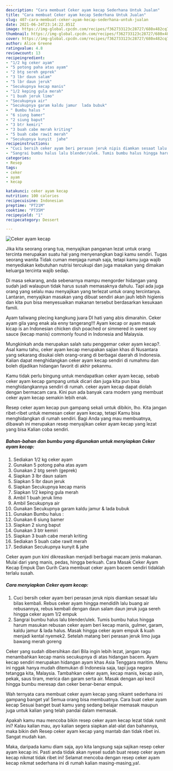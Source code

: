 ```yaml
---
description: "Cara membuat Ceker ayam kecap Sederhana Untuk Jualan"
title: "Cara membuat Ceker ayam kecap Sederhana Untuk Jualan"
slug: 407-cara-membuat-ceker-ayam-kecap-sederhana-untuk-jualan
date: 2021-06-24T23:14:22.851Z
image: https://img-global.cpcdn.com/recipes/f362733123c28727/680x482cq70/ceker-ayam-kecap-foto-resep-utama.jpg
thumbnail: https://img-global.cpcdn.com/recipes/f362733123c28727/680x482cq70/ceker-ayam-kecap-foto-resep-utama.jpg
cover: https://img-global.cpcdn.com/recipes/f362733123c28727/680x482cq70/ceker-ayam-kecap-foto-resep-utama.jpg
author: Alice Greene
ratingvalue: 4.8
reviewcount: 13
recipeingredient:
- "1/2 kg ceker ayam"
- "5 potong paha atas ayam"
- "2 btg sereh geprek"
- "3 lbr daun salam"
- "5 lbr daun jeruk"
- "Secukupnya kecap manis"
- "1/2 keping gula merah"
- "1 buah jeruk limo"
- "Secukupnya air"
- "Secukupnya garam kaldu jamur  lada bubuk"
- " Bumbu halus "
- "6 siung bamer"
- "2 siung baput"
- "3 btr kemiri"
- "3 buah cabe merah kriting"
- "5 buah cabe rawit merah"
- "Secukupnya kunyit  jahe"
recipeinstructions:
- "Cuci bersih ceker ayam beri perasan jeruk nipis diamkan sesaat lalu bilas kembali. Rebus ceker ayam hingga mendidih lalu buang air rebusannya, rebus kembali dengan daun salam daun jeruk juga sereh hingga ceker ayam 1/2 empuk"
- "Sangrai bumbu halus lalu blender/ulek. Tumis bumbu halus hingga harum masukan rebusan ceker ayam beri kecap manis, gulmer, garam, kaldu jamur &amp; lada halus. Masak hingga ceker ayam empuk &amp; kuah menjadi kental nyemek2. Setelah matang beri perasan jeruk limo juga bawang merah goreng"
categories:
- Resep
tags:
- ceker
- ayam
- kecap

katakunci: ceker ayam kecap 
nutrition: 100 calories
recipecuisine: Indonesian
preptime: "PT21M"
cooktime: "PT35M"
recipeyield: "1"
recipecategory: Dessert

---
```



![Ceker ayam kecap](https://img-global.cpcdn.com/recipes/f362733123c28727/680x482cq70/ceker-ayam-kecap-foto-resep-utama.jpg)

Jika kita seorang orang tua, menyajikan panganan lezat untuk orang tercinta merupakan suatu hal yang menyenangkan bagi kamu sendiri. Tugas seorang  wanita Tidak cuman menjaga rumah saja, tetapi kamu juga wajib menyediakan kebutuhan nutrisi tercukupi dan juga masakan yang dimakan keluarga tercinta wajib sedap.

Di masa  sekarang, anda sebenarnya mampu mengorder hidangan yang sudah jadi walaupun tidak harus susah memasaknya dahulu. Tapi ada juga orang yang selalu mau menyajikan yang terlezat untuk orang tercintanya. Lantaran, menyajikan masakan yang dibuat sendiri akan jauh lebih higienis dan kita pun bisa menyesuaikan makanan tersebut berdasarkan kesukaan famili. 

Ayam taliwang plecing kangkung juara DI hati yang abis dimarahin. Ceker ayam gila yang enak ala enny tangerang!!! Ayam kecap or ayam masak kicap is an Indonesian chicken dish poached or simmered in sweet soy sauce (kecap manis) commonly found in Indonesia and Malaysia.

Mungkinkah anda merupakan salah satu penggemar ceker ayam kecap?. Asal kamu tahu, ceker ayam kecap merupakan sajian khas di Nusantara yang sekarang disukai oleh orang-orang di berbagai daerah di Indonesia. Kalian dapat menghidangkan ceker ayam kecap sendiri di rumahmu dan boleh dijadikan hidangan favorit di akhir pekanmu.

Kamu tidak perlu bingung untuk mendapatkan ceker ayam kecap, sebab ceker ayam kecap gampang untuk dicari dan juga kita pun bisa menghidangkannya sendiri di rumah. ceker ayam kecap dapat diolah dengan bermacam cara. Kini pun ada banyak cara modern yang membuat ceker ayam kecap semakin lebih enak.

Resep ceker ayam kecap pun gampang sekali untuk dibikin, lho. Kita jangan ribet-ribet untuk memesan ceker ayam kecap, tetapi Kamu bisa menghidangkan di rumah sendiri. Bagi Anda yang mau membuatnya, dibawah ini merupakan resep menyajikan ceker ayam kecap yang lezat yang bisa Kalian coba sendiri.

<!--inarticleads1-->

##### Bahan-bahan dan bumbu yang digunakan untuk menyiapkan Ceker ayam kecap:

1. Sediakan 1/2 kg ceker ayam
1. Gunakan 5 potong paha atas ayam
1. Gunakan 2 btg sereh (geprek)
1. Siapkan 3 lbr daun salam
1. Siapkan 5 lbr daun jeruk
1. Siapkan Secukupnya kecap manis
1. Siapkan 1/2 keping gula merah
1. Ambil 1 buah jeruk limo
1. Ambil Secukupnya air
1. Gunakan Secukupnya garam kaldu jamur &amp; lada bubuk
1. Gunakan  Bumbu halus :
1. Gunakan 6 siung bamer
1. Siapkan 2 siung baput
1. Gunakan 3 btr kemiri
1. Siapkan 3 buah cabe merah kriting
1. Sediakan 5 buah cabe rawit merah
1. Sediakan Secukupnya kunyit &amp; jahe


Ceker ayam pun kini dikreasikan menjadi berbagai macam jenis makanan. Mulai dari yang manis, pedas, hingga berkuah. Cara Masak Ceker Ayam Kecap Empuk Dan Gurih Cara membuat ceker ayam bacem sendiri tidaklah terlalu susah. 

<!--inarticleads2-->

##### Cara menyiapkan Ceker ayam kecap:

1. Cuci bersih ceker ayam beri perasan jeruk nipis diamkan sesaat lalu bilas kembali. Rebus ceker ayam hingga mendidih lalu buang air rebusannya, rebus kembali dengan daun salam daun jeruk juga sereh hingga ceker ayam 1/2 empuk
1. Sangrai bumbu halus lalu blender/ulek. Tumis bumbu halus hingga harum masukan rebusan ceker ayam beri kecap manis, gulmer, garam, kaldu jamur &amp; lada halus. Masak hingga ceker ayam empuk &amp; kuah menjadi kental nyemek2. Setelah matang beri perasan jeruk limo juga bawang merah goreng


Ceker yang sudah dibersihkan dari Bila ingin lebih lezat, jangan ragu menambahkan kecap manis secukupnya di atas hidangan bacem. Ayam kecap sendiri merupakan hidangan ayam khas Asia Tenggara maritim. Menu ini nggak hanya mudah ditemukan di Indonesia saja, tapi juga negara tetangga kita, Malaysia. Tambahkan ceker ayam, kecap manis, kecap asin, pekak, saus tiram, merica dan garam serta air. Masak dengan api kecil hingga bumbu meresap dan ceker benar-benar empuk. 

Wah ternyata cara membuat ceker ayam kecap yang nikamt sederhana ini gampang banget ya! Semua orang bisa membuatnya. Cara buat ceker ayam kecap Sesuai banget buat kamu yang sedang belajar memasak maupun juga untuk kalian yang telah pandai dalam memasak.

Apakah kamu mau mencoba bikin resep ceker ayam kecap lezat tidak rumit ini? Kalau kalian mau, ayo kalian segera siapkan alat-alat dan bahannya, maka bikin deh Resep ceker ayam kecap yang mantab dan tidak ribet ini. Sangat mudah kan. 

Maka, daripada kamu diam saja, ayo kita langsung saja sajikan resep ceker ayam kecap ini. Pasti anda tiidak akan nyesel sudah buat resep ceker ayam kecap nikmat tidak ribet ini! Selamat mencoba dengan resep ceker ayam kecap nikmat sederhana ini di rumah kalian masing-masing,ya!.

